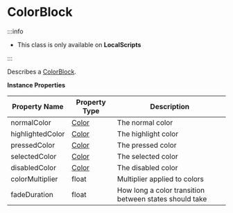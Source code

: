 # ColorBlock

:::info

+ This class is only available on **LocalScripts**

:::

Describes a [ColorBlock](https://docs.unity3d.com/Packages/com.unity.ugui@2.0/api/UnityEngine.UI.ColorBlock.html).

**Instance Properties**

Property Name | Property Type | Description
--- | --- | ---
normalColor | [Color](../color) | The normal color
highlightedColor | [Color](../color) | The highlight color
pressedColor | [Color](../color) | The pressed color
selectedColor | [Color](../color) | The selected color
disabledColor | [Color](../color) | The disabled color
colorMultiplier | float | Multiplier applied to colors
fadeDuration | float | How long a color transition between states should take